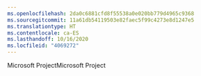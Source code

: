 ```yaml
---
ms.openlocfilehash: 2da0c6881cfd8f55538a0e020bb779d4965c9368
ms.sourcegitcommit: 11a61db54119503e82faec5f99c4273e8d1247e5
ms.translationtype: HT
ms.contentlocale: ca-ES
ms.lasthandoff: 10/16/2020
ms.locfileid: "4069272"
---
```

<span data-ttu-id="ea0a6-101">Microsoft Project</span><span class="sxs-lookup"><span data-stu-id="ea0a6-101">Microsoft Project</span></span>